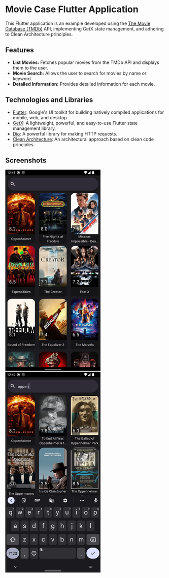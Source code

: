 # Movie Case Flutter Application

This Flutter application is an example developed using the [The Movie Database (TMDb)](https://www.themoviedb.org/) API, implementing GetX state management, and adhering to Clean Architecture principles.

## Features

- **List Movies:** Fetches popular movies from the TMDb API and displays them to the user.
- **Movie Search:** Allows the user to search for movies by name or keyword.
- **Detailed Information:** Provides detailed information for each movie.

## Technologies and Libraries

- [Flutter](https://flutter.dev/): Google's UI toolkit for building natively compiled applications for mobile, web, and desktop.
- [GetX](https://pub.dev/packages/get): A lightweight, powerful, and easy-to-use Flutter state management library.
- [Dio](https://pub.dev/packages/dio): A powerful library for making HTTP requests.
- [Clean Architecture](https://blog.cleancoder.com/uncle-bob/2012/08/13/the-clean-architecture.html): An architectural approach based on clean code principles.


## Screenshots

<p float="left">
  <img src="screenshots/home_screen.png" width="300" />
  <img src="screenshots/search_screen.png" width="300" /> 
</p>
